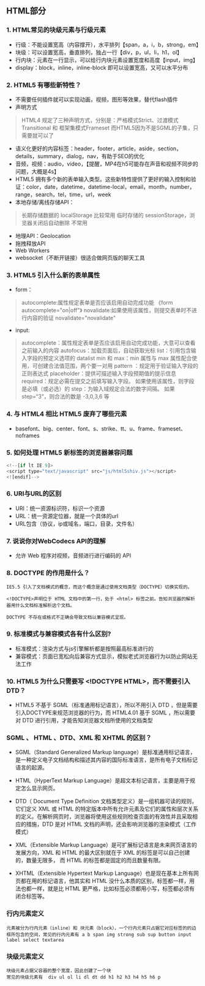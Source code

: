 ## HTML部分

### 1. HTML常见的块级元素与行级元素
* 行级：不能设置宽高（内容撑开），水平排列【span，a，i，b，strong，em】
* 块级：可以设置宽高，垂直排列，独占一行【div，p，ul，li，h1，ol】
* 行内块：元素在一行显示，可以给行内块元素设置宽度和高度【input，img】
* display：block，inline，inline-block	即可以设置宽高，又可以水平分布


### 2. HTML5 有哪些新特性？
* 不需要任何插件就可以实现动画，视频，图形等效果，替代flash插件
* 声明方式
>HTML4 规定了三种声明方式，分别是：严格模式Strict、过渡模式Transitional  和 框架集模式Frameset
>而HTML5因为不是SGML的子集，只需要<!DOCTYPE html>就可以了

* 语义化更好的内容标签：header，footer，article，aside，section，details，summary，dialog，nav，有助于SEO的优化
* 音频，视频：audio，video，【提醒，MP4在h5可能存在声音和视频不同步的问题，大概是4s】
* HTML5 拥有多个新的表单输入类型。这些新特性提供了更好的输入控制和验证：color，date，datetime，datetime-local，email，month，number，range，search，tel，time，url，week
* 本地存储/离线存储API：
>长期存储数据的 localStorage	比较常用
>临时存储的 sessionStorage，浏览器关闭后自动删除	不常用

* 地理API：Geolocation
* 拖拽释放API
* Web Workers
* websocket（不断开链接）很适合做网页版的聊天工具


### 3. HTML5 引入什么新的表单属性
* form：
>autocomplete:属性规定表单是否应该启用自动完成功能  《form autocomplete="on|off"》
>novalidate:如果使用该属性，则提交表单时不进行内容的验证	novalidate="novalidate"

* input:
>autocomplete：属性规定表单是否应该启用自动完成功能，大意可以查看之前输入的内容
>autofocus：加载页面后，自动获取光标
>list：引用包含输入字段的预定义选项的 datalist 
>min 和 max：min 属性与 max 属性配合使用，可创建合法值范围，两个要一对用
>pattern ：规定用于验证输入字段的正则表达式
>placeholder：提供可描述输入字段预期值的提示信息
>required：规定必需在提交之前填写输入字段。 如果使用该属性，则字段是必填（或必选）的
>step：为输入域规定合法的数字间隔。 如果 step=“3”，则合法的数是 -3,0,3,6 等


### 4. 与 HTML4 相比 HTML5 废弃了哪些元素
* basefont、big、center、font、s、strike、tt、u、frame、frameset、noframes


###	5. 如何处理 HTML5 新标签的浏览器兼容问题
```javascript
<!--[if lt IE 9]>
<script type="text/javascript" src="js/html5shiv.js"></script>
<![endif]-->
```

### 6. URI与URL的区别
* URI：统一资源标识符，标识一个资源
* URL：统一资源定位器，就是一个具体的url
* URL包含（协议，ip或域名，端口，目录，文件名）


### 7. 说说你对WebCodecs API的理解

* 允许 Web 程序对视频，音频进行进行编码的 API


### 8. DOCTYPE 的作用是什么？

    IE5.5 引入了文档模式的概念，而这个概念是通过使用文档类型（DOCTYPE）切换实现的。

    <!DOCTYPE>声明位于 HTML 文档中的第一行，处于 <html> 标签之前。告知浏览器的解析器用什么文档标准解析这个文档。

    DOCTYPE 不存在或格式不正确会导致文档以兼容模式呈现。


### 9. 标准模式与兼容模式各有什么区别?

* 标准模式：渲染方式与js引擎解析都是按照最高标准进行的
* 兼容模式：页面已宽松向后兼容方式显示，模拟老式浏览器行为以防止网站无法工作


### 10. HTML5 为什么只需要写 <\!DOCTYPE HTML>，而不需要引入 DTD？
* HTML5 不基于 SGML（标准通用标记语言），所以不用引入 DTD ，但是需要引入DOCTYPE来规范浏览器的行为，而 HTML4.01 基于 SGML ，所以需要对 DTD 进行引用，才能告知浏览器文档所使用的文档类型


### SGML 、 HTML 、DTD、XML 和 XHTML 的区别？
* SGML（Standard Generalized Markup language）是标准通用标记语言，是一种定义电子文档结构和描述其内容的国际标准语言，是所有电子文档标记语言的起源。

* HTML（HyperText Markup Language）是超文本标记语言，主要是用于规定怎么显示网页。

* DTD（ Document Type Definition 文档类型定义）是一组机器可读的规则，它们定义 XML 或 HTML 的特定版本中所有允许元素及它们的属性和层次关系的定义。在解析网页时，浏览器将使用这些规则检查页面的有效性并且采取相应的措施，DTD 是对 HTML 文档的声明，还会影响浏览器的渲染模式（工作模式）

* XML（Extensible Markup Language）是可扩展标记语言是未来网页语言的发展方向，XML 和 HTML 的最大区别就在于 XML 的标签是可以自己创建的，数量无限多，
而 HTML 的标签都是固定的而且数量有限。

* XHTML（Extensible Hypertext Markup Language）也是现在基本上所有网页都在用的标记语言，他其实和 HTML 没什么本质的区别，标签都一样，用法也都一样，就是比 HTML 
更严格，比如标签必须都用小写，标签都必须有闭合标签等。


### 行内元素定义

    元素被分为行内元素（inline）和 块元素（block），一个行内元素只占据它对应标签的的边框所包含的空间，常见的行内元素有 a b span img strong sub sup button input label select textarea


### 块级元素定义
    块级元素占据父容器的整个宽度，因此创建了一个块
    常见的块级元素有  div ul ol li dl dt dd h1 h2 h3 h4 h5 h6 p 
